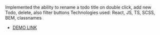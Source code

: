 Implemented the ability to rename a todo title on double click, add new Todo, delete, also filter buttons
Technologies used: React, JS, TS, SCSS, BEM, classnames
- [DEMO LINK](https://oleksandrnikora.github.io/TODO-App/)
